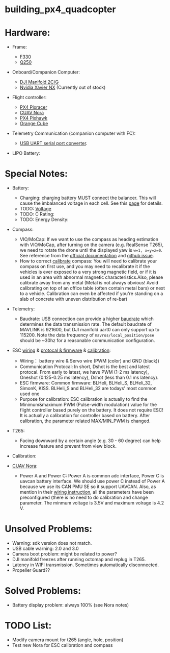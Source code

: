 # building_px4_quadcopter


# Hardware:
- Frame:
  - [F330](https://www.amazon.com/Quadcopter-Frame-Aircraft-Accessory-Integrated/dp/B07D6K51DY/ref=sr_1_2?keywords=f330&qid=1636421247&qsid=140-8186632-2531121&s=toys-and-games&sr=1-2&sres=B08L3JT2Q4%2CB07D6K51DY%2CB075DD16LK%2CB0824RHXZN%2CB085W3VM2K%2CB00P23TYW0%2CB08LSVCSZ4%2CB09FB1XF77%2CB017H7E3VK%2CB06ZZQL33X%2CB08PHTLFFS%2CB00YR6ZGHA%2CB00SYGBQGE%2CB09KQNQ6Z7%2CB09DK3K3HM%2CB09GN7CBT9%2CB08538X9LN%2CB08B5TQ8JL%2CB089ZDLV3K%2CB08T5VCKY1)
  - [Q250](https://hobbyking.com/en_us/hobbykingtm-totem-q250-quadcopter-kit.html)
- Onboard/Companion Computer: 
  - [DJI Manifold 2C/G](https://www.dji.com/manifold-2)
  - [Nvidia Xavier NX](https://store.nvidia.com/en-us/jetson/store/?page=1&limit=9&locale=en-us) (Currently out of stock)
- Flight controller: 
  - [PX4 Pixracer](https://docs.px4.io/v1.12/en/flight_controller/pixracer.html)
  - [CUAV Nora](https://docs.px4.io/v1.12/en/flight_controller/cuav_nora.html)
  - [PX4 Pixhawk](https://docs.px4.io/master/en/flight_controller/pixhawk4.html)
  - [Orange Cube](https://docs.px4.io/master/en/flight_controller/cubepilot_cube_orange.html)

- Telemetry Communication (companion computer with FC): 
  - [USB UART serial port converter](https://www.amazon.com/DSD-TECH-SH-U09C2-Debugging-Programming/dp/B07TXVRQ7V/ref=sr_1_3?crid=2ZVK4AYT03PDX&dchild=1&keywords=short+uart&qid=1635992461&qsid=144-8949687-4547914&sprefix=short+uart+%2Caps%2C73&sr=8-3&sres=B07J64TGS3%2CB07RBKCW3S%2CB07TXVRQ7V%2CB07R8BQYW1%2CB00LODGRV8%2CB00IJXZQ7C%2CB07D6LLX19%2CB07D9R5JFK%2CB01N47LXRA%2CB07R45QJVR%2CB00LZVEQEY%2CB08HLSS5T4%2CB075N82CDL%2CB08FBDTP5G%2CB07WX2DSVB%2CB014GZTCC6).

- LIPO Battery:
  

# Special Notes:
- Battery: 
  - Charging: charging battery MUST connect the balancer. This will cause the imbalanced voltage in each cell. See this [page](https://www.wattflyer.com/forums/showthread.php?t=31107) for details. 
  - TODO: [Voltage](https://www.quora.com/What-is-the-difference-between-the-nominal-voltage-of-3-7V-and-the-voltage-of-a-cell-of-4-2V-in-lithium-cells) 
  - TODO: C Rating:
  - TODO: Energy Density:
- Compass: 
  - VIO/MoCap: If we want to use the compass as heading estimation with VIO/MoCap, after turning on the camera (e.g. RealSense T265), we need to rotate the drone until the displayed yaw is ```w=1, x=y=z=0```. See reference from the [official documentation](https://docs.px4.io/master/en/ros/external_position_estimation.html) and [github issue](https://github.com/Auterion/VIO/issues/16#issuecomment-856809595).
  - How to correct [calibrate](https://docs.px4.io/master/en/config/compass.html) compass: You will need to calibrate your compass on first use, and you may need to recalibrate it if the vehicles is ever exposed to a very strong magnetic field, or if it is used in an area with abnormal magnetic characteristics.Also, please calibrate away from any metal (Metal is not always obvious! Avoid calibrating on top of an office table (often contain metal bars) or next to a vehicle. Calibration can even be affected if you're standing on a slab of concrete with uneven distribution of re-bar)



- Telemetry: 
  - Baudrate: USB connection can provide a higher [baudrate](https://learn.sparkfun.com/tutorials/serial-communication/rules-of-serial#:~:text=One%20of%20the%20more%20common,fast%20data%20can%20be%20transferred.) which determines the data transmission rate. The default baudrate of MAVLINK is 921600, but DJI manifold uart0 can only support up to 115200. Note the data frequency of ```mavros/local_position/pose``` should be ~30hz for a reasonable communication configuration.
- ESC [wiring](https://docs.px4.io/master/en/peripherals/pwm_escs_and_servo.html) & [protocal & firmware](https://oscarliang.com/esc-firmware-protocols/) & [calibration](https://docs.px4.io/master/en/advanced_config/esc_calibration.html):
  - Wiring： battery wire & Servo wire (PWM (color) and GND (black))
  - Communication Protocal: In short, Dshot is the best and latest protocal. From early to latest, we have PWM (1-2 ms latency), Oneshot (0.125-0.25 ms latency), Dshot (less than 0.1 ms latency). 
  - ESC firmware: Common firmware: BLHeli, BLHeli_S, BLHeli_32, SimonK, KISS. BLHeli_S and BLHeli_32 are todays' most common used one 
  - Purpose for calibration: ESC calibration is actually to find the Minimum&maximum PWM (Pulse-width modulation) value for the flight controller based purely on the battery. It does not require ESC! It is actually a calibration for controller based on battery. After calibration, the parameter related MAX/MIN_PWM is changed.
- T265:
  - Facing downward by a certain angle (e.g. 30 - 60 degree) can help increase feature and prevent from view block.
- Calibration:
- [CUAV Nora](https://docs.px4.io/v1.12/en/flight_controller/cuav_nora.html):
  - Power A and Power C: Power A is common adc interface, Power C is uavcan battery interface. We should use power C instead of Power A because we use its CAN PMU SE so it support UAVCAN. Also, as mention in their [wiring instruction](https://doc.cuav.net/flight-controller/x7/en/quick-start/quick-start-nora.html), all the parameters have been preconfigured (there is no need to do calibration and change parameter. The minmum voltage is 3.5V and maximum volrage is 4.2 V.


# Unsolved Problems:
- Warning: sdk version does not match.
- USB cable warning: 2.0 and 3.0
- Camera boot problem: might be related to power?
- DJI manifold freezes after running octomap and replug in T265.
- Latency in WIFI transmission. Sometimes automatically disconnected.
- Propeller Guard??

# Solved Problems:
- Battery display problem: always 100% (see Nora notes)


# TODO List:
- Modify camera mount for t265 (angle, hole, position)
- Test new Nora for ESC calibration and compass
   

